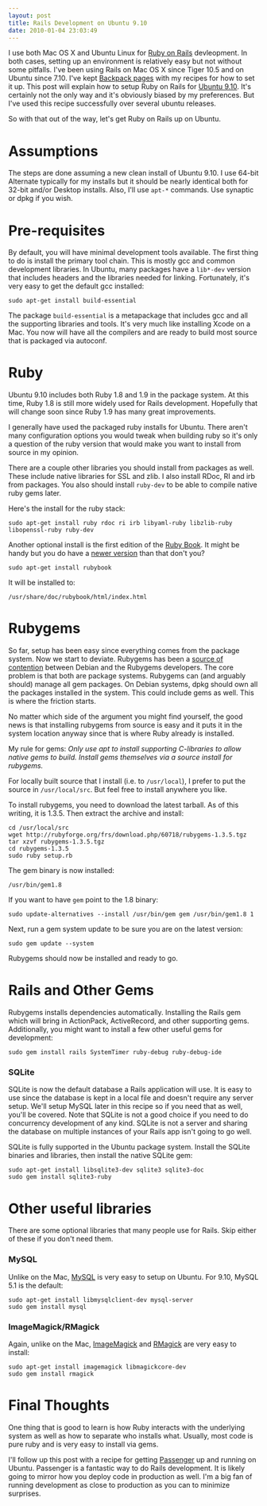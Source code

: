 ```yaml
--- 
layout: post
title: Rails Development on Ubuntu 9.10
date: 2010-01-04 23:03:49
---
```


I use both Mac OS X and Ubuntu Linux for [Ruby on Rails](http://rubyonrails.org) devleopment. In both cases, setting up an environment is relatively easy but not without some pitfalls. I've been using Rails on Mac OS X since Tiger 10.5 and on Ubuntu since 7.10. I've kept [Backpack pages](http://www.backpackit.com) with my recipes for how to set it up. This post will explain how to setup Ruby on Rails for [Ubuntu 9.10](http://ww.ubuntu.com). It's certainly not the only way and it's obviously biased by my preferences. But I've used this recipe successfully over several ubuntu releases.

So with that out of the way, let's get Ruby on Rails up on Ubuntu.

# Assumptions

The steps are done assuming a new clean install of Ubuntu 9.10. I use 64-bit Alternate typically for my installs but it should be nearly identical both for 32-bit and/or Desktop installs. Also, I'll use `apt-*` commands. Use synaptic or dpkg if you wish.

# Pre-requisites

By default, you will have minimal development tools available. The first thing to do is install the primary tool chain. This is mostly gcc and common development libraries. In Ubuntu, many packages have a `lib*-dev` version that includes headers and the libraries needed for linking. Fortunately, it's very easy to get the default gcc installed:

	sudo apt-get install build-essential

The package `build-essential` is a metapackage that includes gcc and all the supporting libraries and tools. It's very much like installing Xcode on a Mac. You now will have all the compilers and are ready to build most source that is packaged via autoconf.

# Ruby

Ubuntu 9.10 includes both Ruby 1.8 and 1.9 in the package system. At this time, Ruby 1.8 is still more widely used for Rails development. Hopefully that will change soon since Ruby 1.9 has many great improvements.

I generally have used the packaged ruby installs for Ubuntu. There aren't many configuration options you would tweak when building ruby so it's only a question of the ruby version that would make you want to install from source in my opinion.

There are a couple other libraries you should install from packages as well. These include native libraries for SSL and zlib. I also install RDoc, RI and irb from packages. You also should install `ruby-dev` to be able to compile native ruby gems later.

Here's the install for the ruby stack:

	sudo apt-get install ruby rdoc ri irb libyaml-ruby libzlib-ruby libopenssl-ruby ruby-dev

Another optional install is the first edition of the [Ruby Book](http://www.ruby-doc.org/docs/ProgrammingRuby/). It might be handy but you do have a [newer version](http://www.pragprog.com/titles/ruby3/programming-ruby-1-9) than that don't you?

	sudo apt-get install rubybook

It will be installed to:

	/usr/share/doc/rubybook/html/index.html

# Rubygems

So far, setup has been easy since everything comes from the package system. Now we start to deviate. Rubygems has been a [source of contention](http://pkg-ruby-extras.alioth.debian.org/rubygems.html) between Debian and the Rubygems developers. The core problem is that both are package systems. Rubygems can (and arguably should) manage all gem packages. On Debian systems, dpkg should own all the packages installed in the system. This could include  gems as well. This is where the friction starts.

No matter which side of the argument you might find yourself, the good news is that installing rubygems from source is easy and it puts it in the system location anyway since that is where Ruby already is installed.

My rule for gems: *Only use apt to install supporting C-libraries to allow native gems to build. Install gems themselves via a source install for rubygems.*

For locally built source that I install (i.e. to `/usr/local`), I prefer to put the source in `/usr/local/src`. But feel free to install anywhere you like.

To install rubygems, you need to download the latest tarball. As of this writing, it is 1.3.5. Then extract the archive and install:

	cd /usr/local/src
	wget http://rubyforge.org/frs/download.php/60718/rubygems-1.3.5.tgz
	tar xzvf rubygems-1.3.5.tgz
	cd rubygems-1.3.5
	sudo ruby setup.rb

The gem binary is now installed:

	/usr/bin/gem1.8

If you want to have `gem` point to the 1.8 binary:

	sudo update-alternatives --install /usr/bin/gem gem /usr/bin/gem1.8 1

Next, run a gem system update to be sure you are on the latest version:

	sudo gem update --system

Rubygems should now be installed and ready to go.

# Rails and Other Gems

Rubygems installs dependencies automatically. Installing the Rails gem which will bring in ActionPack, ActiveRecord, and other supporting gems. Additionally, you might want to install a few other useful gems for development:

	sudo gem install rails SystemTimer ruby-debug ruby-debug-ide

### SQLite

SQLite is now the default database a Rails application will use. It is easy to use since the database is kept in a local file and doesn't require any server setup. We'll setup MySQL later in this recipe so if you need that as well, you'll be covered. Note that SQLite is not a good choice if you need to do concurrency development of any kind. SQLite is not a server and sharing the database on multiple instances of your Rails app isn't going to go well.

SQLite is fully supported in the Ubuntu package system. Install the SQLite binaries and libraries, then install the native SQLite gem:

	sudo apt-get install libsqlite3-dev sqlite3 sqlite3-doc
	sudo gem install sqlite3-ruby

# Other useful libraries

There are some optional libraries that many people use for Rails. Skip either of these if you don't need them.

### MySQL

Unlike on the Mac, [MySQL](http://mysql.com) is very easy to setup on Ubuntu. For 9.10, MySQL 5.1 is the default:

	sudo apt-get install libmysqlclient-dev mysql-server
	sudo gem install mysql

### ImageMagick/RMagick

Again, unlike on the Mac, [ImageMagick](http://www.imagemagick.org) and [RMagick](http://rmagick.rubyforge.org/) are very easy to install:

	sudo apt-get install imagemagick libmagickcore-dev
	sudo gem install rmagick

# Final Thoughts

One thing that is good to learn is how Ruby interacts with the underlying system as well as how to separate who installs what. Usually, most code is pure ruby and is very easy to install via gems.

I'll follow up this post with a recipe for getting [Passenger](http://www.modrails.com/) up and running on Ubuntu. Passenger is a fantastic way to do Rails development. It is likely going to mirror how you deploy code in production as well. I'm a big fan of running development as close to production as you can to minimize surprises.